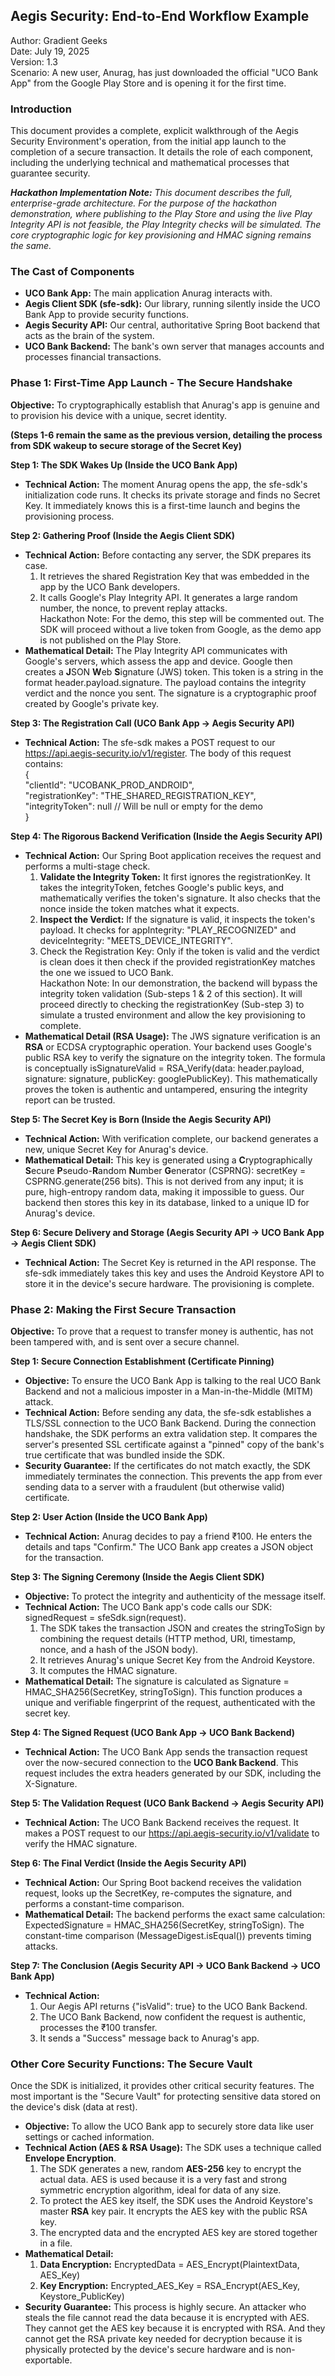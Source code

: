 ## **Aegis Security: End-to-End Workflow Example**

Author: Gradient Geeks  
Date: July 19, 2025  
Version: 1.3  
Scenario: A new user, Anurag, has just downloaded the official "UCO Bank App" from the Google Play Store and is opening it for the first time.

### **Introduction**

This document provides a complete, explicit walkthrough of the Aegis Security Environment's operation, from the initial app launch to the completion of a secure transaction. It details the role of each component, including the underlying technical and mathematical processes that guarantee security.

***Hackathon Implementation Note:*** *This document describes the full, enterprise-grade architecture. For the purpose of the hackathon demonstration, where publishing to the Play Store and using the live Play Integrity API is not feasible, the Play Integrity checks will be simulated. The core cryptographic logic for key provisioning and HMAC signing remains the same.*

### **The Cast of Components**

* **UCO Bank App:** The main application Anurag interacts with.  
* **Aegis Client SDK (sfe-sdk):** Our library, running silently inside the UCO Bank App to provide security functions.  
* **Aegis Security API:** Our central, authoritative Spring Boot backend that acts as the brain of the system.  
* **UCO Bank Backend:** The bank's own server that manages accounts and processes financial transactions.

### **Phase 1: First-Time App Launch \- The Secure Handshake**

**Objective:** To cryptographically establish that Anurag's app is genuine and to provision his device with a unique, secret identity.

**(Steps 1-6 remain the same as the previous version, detailing the process from SDK wakeup to secure storage of the Secret Key)**

**Step 1: The SDK Wakes Up (Inside the UCO Bank App)**

* **Technical Action:** The moment Anurag opens the app, the sfe-sdk's initialization code runs. It checks its private storage and finds no Secret Key. It immediately knows this is a first-time launch and begins the provisioning process.

**Step 2: Gathering Proof (Inside the Aegis Client SDK)**

* **Technical Action:** Before contacting any server, the SDK prepares its case.  
  1. It retrieves the shared Registration Key that was embedded in the app by the UCO Bank developers.  
  2. It calls Google's Play Integrity API. It generates a large random number, the nonce, to prevent replay attacks.  
     Hackathon Note: For the demo, this step will be commented out. The SDK will proceed without a live token from Google, as the demo app is not published on the Play Store.  
* **Mathematical Detail:** The Play Integrity API communicates with Google's servers, which assess the app and device. Google then creates a **J**SON **W**eb **S**ignature (JWS) token. This token is a string in the format header.payload.signature. The payload contains the integrity verdict and the nonce you sent. The signature is a cryptographic proof created by Google's private key.

**Step 3: The Registration Call (UCO Bank App \-\> Aegis Security API)**

* **Technical Action:** The sfe-sdk makes a POST request to our https://api.aegis-security.io/v1/register. The body of this request contains:  
  {  
    "clientId": "UCOBANK\_PROD\_ANDROID",  
    "registrationKey": "THE\_SHARED\_REGISTRATION\_KEY",  
    "integrityToken": null // Will be null or empty for the demo  
  }

**Step 4: The Rigorous Backend Verification (Inside the Aegis Security API)**

* **Technical Action:** Our Spring Boot application receives the request and performs a multi-stage check.  
  1. **Validate the Integrity Token:** It first ignores the registrationKey. It takes the integrityToken, fetches Google's public keys, and mathematically verifies the token's signature. It also checks that the nonce inside the token matches what it expects.  
  2. **Inspect the Verdict:** If the signature is valid, it inspects the token's payload. It checks for appIntegrity: "PLAY\_RECOGNIZED" and deviceIntegrity: "MEETS\_DEVICE\_INTEGRITY".  
  3. Check the Registration Key: Only if the token is valid and the verdict is clean does it then check if the provided registrationKey matches the one we issued to UCO Bank.  
     Hackathon Note: In our demonstration, the backend will bypass the integrity token validation (Sub-steps 1 & 2 of this section). It will proceed directly to checking the registrationKey (Sub-step 3\) to simulate a trusted environment and allow the key provisioning to complete.  
* **Mathematical Detail (RSA Usage):** The JWS signature verification is an **RSA** or ECDSA cryptographic operation. Your backend uses Google's public RSA key to verify the signature on the integrity token. The formula is conceptually isSignatureValid \= RSA\_Verify(data: header.payload, signature: signature, publicKey: googlePublicKey). This mathematically proves the token is authentic and untampered, ensuring the integrity report can be trusted.

**Step 5: The Secret Key is Born (Inside the Aegis Security API)**

* **Technical Action:** With verification complete, our backend generates a new, unique Secret Key for Anurag's device.  
* **Mathematical Detail:** This key is generated using a **C**ryptographically **S**ecure **P**seudo-**R**andom **N**umber **G**enerator (CSPRNG): secretKey \= CSPRNG.generate(256 bits). This is not derived from any input; it is pure, high-entropy random data, making it impossible to guess. Our backend then stores this key in its database, linked to a unique ID for Anurag's device.

**Step 6: Secure Delivery and Storage (Aegis Security API \-\> UCO Bank App \-\> Aegis Client SDK)**

* **Technical Action:** The Secret Key is returned in the API response. The sfe-sdk immediately takes this key and uses the Android Keystore API to store it in the device's secure hardware. The provisioning is complete.

### **Phase 2: Making the First Secure Transaction**

**Objective:** To prove that a request to transfer money is authentic, has not been tampered with, and is sent over a secure channel.

**Step 1: Secure Connection Establishment (Certificate Pinning)**

* **Objective:** To ensure the UCO Bank App is talking to the real UCO Bank Backend and not a malicious imposter in a Man-in-the-Middle (MITM) attack.  
* **Technical Action:** Before sending any data, the sfe-sdk establishes a TLS/SSL connection to the UCO Bank Backend. During the connection handshake, the SDK performs an extra validation step. It compares the server's presented SSL certificate against a "pinned" copy of the bank's true certificate that was bundled inside the SDK.  
* **Security Guarantee:** If the certificates do not match exactly, the SDK immediately terminates the connection. This prevents the app from ever sending data to a server with a fraudulent (but otherwise valid) certificate.

**Step 2: User Action (Inside the UCO Bank App)**

* **Technical Action:** Anurag decides to pay a friend ₹100. He enters the details and taps "Confirm." The UCO Bank app creates a JSON object for the transaction.

**Step 3: The Signing Ceremony (Inside the Aegis Client SDK)**

* **Objective:** To protect the integrity and authenticity of the message itself.  
* **Technical Action:** The UCO Bank app's code calls our SDK: signedRequest \= sfeSdk.sign(request).  
  1. The SDK takes the transaction JSON and creates the stringToSign by combining the request details (HTTP method, URI, timestamp, nonce, and a hash of the JSON body).  
  2. It retrieves Anurag's unique Secret Key from the Android Keystore.  
  3. It computes the HMAC signature.  
* **Mathematical Detail:** The signature is calculated as Signature \= HMAC\_SHA256(SecretKey, stringToSign). This function produces a unique and verifiable fingerprint of the request, authenticated with the secret key.

**Step 4: The Signed Request (UCO Bank App \-\> UCO Bank Backend)**

* **Technical Action:** The UCO Bank App sends the transaction request over the now-secured connection to the **UCO Bank Backend**. This request includes the extra headers generated by our SDK, including the X-Signature.

**Step 5: The Validation Request (UCO Bank Backend \-\> Aegis Security API)**

* **Technical Action:** The UCO Bank Backend receives the request. It makes a POST request to our https://api.aegis-security.io/v1/validate to verify the HMAC signature.

**Step 6: The Final Verdict (Inside the Aegis Security API)**

* **Technical Action:** Our Spring Boot backend receives the validation request, looks up the SecretKey, re-computes the signature, and performs a constant-time comparison.  
* **Mathematical Detail:** The backend performs the exact same calculation: ExpectedSignature \= HMAC\_SHA256(SecretKey, stringToSign). The constant-time comparison (MessageDigest.isEqual()) prevents timing attacks.

**Step 7: The Conclusion (Aegis Security API \-\> UCO Bank Backend \-\> UCO Bank App)**

* **Technical Action:**  
  1. Our Aegis API returns {"isValid": true} to the UCO Bank Backend.  
  2. The UCO Bank Backend, now confident the request is authentic, processes the ₹100 transfer.  
  3. It sends a "Success" message back to Anurag's app.

### **Other Core Security Functions: The Secure Vault**

Once the SDK is initialized, it provides other critical security features. The most important is the "Secure Vault" for protecting sensitive data stored on the device's disk (data at rest).

* **Objective:** To allow the UCO Bank app to securely store data like user settings or cached information.  
* **Technical Action (AES & RSA Usage):** The SDK uses a technique called **Envelope Encryption**.  
  1. The SDK generates a new, random **AES-256** key to encrypt the actual data. AES is used because it is a very fast and strong symmetric encryption algorithm, ideal for data of any size.  
  2. To protect the AES key itself, the SDK uses the Android Keystore's master **RSA** key pair. It encrypts the AES key with the public RSA key.  
  3. The encrypted data and the encrypted AES key are stored together in a file.  
* **Mathematical Detail:**  
  1. **Data Encryption:** EncryptedData \= AES\_Encrypt(PlaintextData, AES\_Key)  
  2. **Key Encryption:** Encrypted\_AES\_Key \= RSA\_Encrypt(AES\_Key, Keystore\_PublicKey)  
* **Security Guarantee:** This process is highly secure. An attacker who steals the file cannot read the data because it is encrypted with AES. They cannot get the AES key because it is encrypted with RSA. And they cannot get the RSA private key needed for decryption because it is physically protected by the device's secure hardware and is non-exportable.